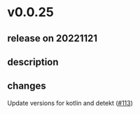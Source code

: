 # v0.0.25

## release on 20221121

## description

## changes

Update versions for kotlin and detekt (<a class="issue-link js-issue-link" data-error-text="Failed to load title" data-id="1458164755" data-permission-text="Title is private" data-url="https://github.com/twitter/compose-rules/issues/113" data-hovercard-type="pull_request" data-hovercard-url="/twitter/compose-rules/pull/113/hovercard" href="https://github.com/twitter/compose-rules/pull/113">#113</a>)

